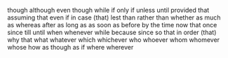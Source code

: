 though
although
even though
while
if
only if
unless
until
provided that
assuming that
even if
in case (that)
lest
than
rather than
whether
as much as
whereas
after
as long as
as soon as
before
by the time
now that
once
since
till
until
when
whenever
while
because
since
so that
in order (that)
why
that
what
whatever
which
whichever
who
whoever
whom
whomever
whose
how
as though
as if
where
wherever